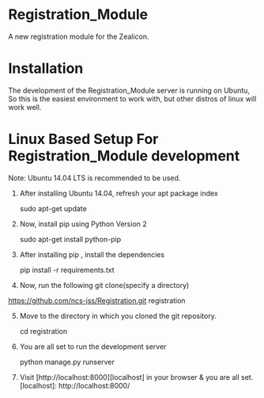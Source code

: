 # Registration_Module

A new registration module for the Zealicon.

# Installation

The development of the Registration_Module server is running on Ubuntu, So this is the easiest environment to work with,
but other distros of linux will work well.

# Linux Based Setup For Registration_Module development
Note: Ubuntu 14.04 LTS is recommended to be used.

1. After installing Ubuntu 14.04, refresh your apt package index
    
   sudo apt-get update

2. Now, install pip using Python Version 2
   
   sudo apt-get install python-pip

3. After installing pip , install the dependencies

   pip install -r requirements.txt

4. Now, run the following git clone(specify a directory)
   
  https://github.com/ncs-jss/Registration.git registration

5. Move to the directory in which you cloned the git repository.

   cd registration

6. You are all set to run the development server

   python manage.py runserver

7. Visit [http://localhost:8000][localhost] in your browser & you are all set.
   [localhost]: http://localhost:8000/

